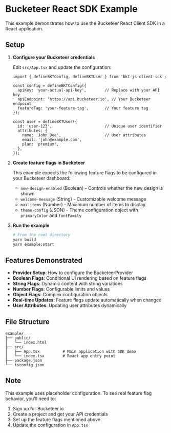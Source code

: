 # Bucketeer React SDK Example

This example demonstrates how to use the Bucketeer React Client SDK in a React application.

## Setup

1. **Configure your Bucketeer credentials**
   
   Edit `src/App.tsx` and update the configuration:
   
   ```tsx
   import { defineBKTConfig, defineBKTUser } from 'bkt-js-client-sdk';
   
   const config = defineBKTConfig({
     apiKey: 'your-actual-api-key',        // Replace with your API key
     apiEndpoint: 'https://api.bucketeer.io', // Your Bucketeer endpoint
     featureTag: 'your-feature-tag',       // Your feature tag
   });
   
   const user = defineBKTUser({
     id: 'user-123',                       // Unique user identifier
     attributes: {
       name: 'John Doe',                   // User attributes
       email: 'john@example.com',
       plan: 'premium',
     },
   });
   ```

2. **Create feature flags in Bucketeer**
   
   This example expects the following feature flags to be configured in your Bucketeer dashboard:
   
   - `new-design-enabled` (Boolean) - Controls whether the new design is shown
   - `welcome-message` (String) - Customizable welcome message
   - `max-items` (Number) - Maximum number of items to display
   - `theme-config` (JSON) - Theme configuration object with `primaryColor` and `fontFamily`

3. **Run the example**
   
   ```bash
   # From the root directory
   yarn build
   yarn example:start
   ```

## Features Demonstrated

- **Provider Setup**: How to configure the BucketeerProvider
- **Boolean Flags**: Conditional UI rendering based on feature flags
- **String Flags**: Dynamic content with string variations
- **Number Flags**: Configurable limits and values
- **Object Flags**: Complex configuration objects
- **Real-time Updates**: Feature flags update automatically when changed
- **User Attributes**: Updating user attributes dynamically

## File Structure

```
example/
├── public/
│   └── index.html
├── src/
│   ├── App.tsx          # Main application with SDK demo
│   └── index.tsx        # React app entry point
├── package.json
└── tsconfig.json
```

## Note

This example uses placeholder configuration. To see real feature flag behavior, you'll need to:

1. Sign up for Bucketeer.io
2. Create a project and get your API credentials
3. Set up the feature flags mentioned above
4. Update the configuration in `App.tsx`
